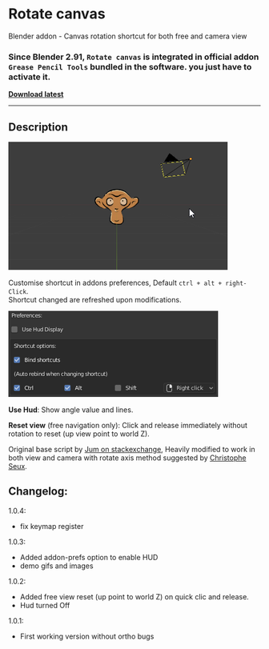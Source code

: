 # Rotate canvas

Blender addon - Canvas rotation shortcut for both free and camera view

### Since Blender 2.91, `Rotate canvas` is integrated in official addon `Grease Pencil Tools` bundled in the software. you just have to activate it.

**[Download latest](https://github.com/Pullusb/rotate_canvas/archive/master.zip)**

---  

## Description


![demo canvas rotate gif](https://raw.githubusercontent.com/Pullusb/images_repo/master/RC_rotate_canvas_demo_view_and_cam.gif)

Customise shortcut in addons preferences, Default `ctrl + alt + right-Click`.  
Shortcut changed are refreshed upon modifications.

![preferences canvas rotate gif](https://raw.githubusercontent.com/Pullusb/images_repo/master/RC_rotate_canvas_pref_shortcut.png)

**Use Hud**: Show angle value and lines.

**Reset view** (free navigation only): Click and release immediately without rotation to reset (up view point to world Z).

<!-- OpenGL drawing can be enabled by passing `self.hud` to True in the invoke of the operator (mainly used for debugging). -->


Original base script by [Jum on stackexchange](https://blender.stackexchange.com/questions/136183/rotating-camera-view-in-grease-pencil-draw-mode-in-blender-2-8), Heavily modified to work in both view and camera with rotate axis method suggested by [Christophe Seux](https://gitlab.com/ChristopheSeux).


## Changelog:

1.0.4:

- fix keymap register

1.0.3:

- Added addon-prefs option to enable HUD
- demo gifs and images

1.0.2:

- Added free view reset (up point to world Z) on quick clic and release.
- Hud turned Off

1.0.1:

- First working version without ortho bugs